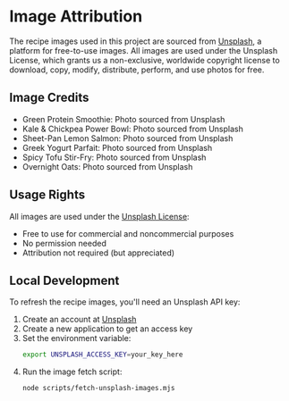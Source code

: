 # Image Attribution

The recipe images used in this project are sourced from [Unsplash](https://unsplash.com), a platform for free-to-use images. All images are used under the Unsplash License, which grants us a non-exclusive, worldwide copyright license to download, copy, modify, distribute, perform, and use photos for free.

## Image Credits

- Green Protein Smoothie: Photo sourced from Unsplash
- Kale & Chickpea Power Bowl: Photo sourced from Unsplash
- Sheet-Pan Lemon Salmon: Photo sourced from Unsplash
- Greek Yogurt Parfait: Photo sourced from Unsplash
- Spicy Tofu Stir-Fry: Photo sourced from Unsplash
- Overnight Oats: Photo sourced from Unsplash

## Usage Rights

All images are used under the [Unsplash License](https://unsplash.com/license):
- Free to use for commercial and noncommercial purposes
- No permission needed
- Attribution not required (but appreciated)

## Local Development

To refresh the recipe images, you'll need an Unsplash API key:

1. Create an account at [Unsplash](https://unsplash.com/developers)
2. Create a new application to get an access key
3. Set the environment variable:
   ```bash
   export UNSPLASH_ACCESS_KEY=your_key_here
   ```
4. Run the image fetch script:
   ```bash
   node scripts/fetch-unsplash-images.mjs
   ```